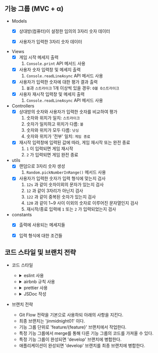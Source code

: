 ## 기능 그룹 (MVC + α)

* Models
    - [x] 상대방(컴퓨터)이 설정한 임의의 3자리 숫자 데이터
    - [x] 사용자가 입력한 3자리 숫자 데이터


* Views
    - [x] 게임 시작 메세지 출력
      1. `Console.print` API 메서드 사용
    - [x] 사용자 숫자 입력창 및 메세지 출력
      1. `Console.readLineAsync` API 메서드 사용
    - [x] 사용자가 입력한 숫자에 대한 평가 결과 출력
      1. `볼`과 `스트라이크` 1개 이상씩 있을 경우: `O볼 O스트라이크`
    - [x] 사용자 재시작 입력창 및 메세지 출력
      1. `Console.readLineAsync` API 메서드 사용


* Controllers
    - [x] 상대방의 숫자와 사용자가 입력한 숫자를 비교하여 평가
      1. 숫자와 위치가 일치: `스트라이크`
      2. 숫자가 일치하고 위치가 다름: `볼`
      3. 숫자와 위치가 모두 다름: `낫싱`
      4. 숫자와 위치가 '전부' 일치: `게임 종료`
    - [x] 재시작 입력창에 입력된 값에 따라, 게임 재시작 또는 완전 종료
      1. `1` 이 입력되면 게임 재시작
      2. `2` 가 입력되면 게임 완전 종료


* utils
    - [x] 랜덤으로 3자리 숫자 생성
      1. `Random.pickNumberInRange()` 메서드 사용
    - [x] 사용자가 입력한 숫자가 입력 형식에 맞는지 검사
      1. `12s` 과 같이 숫자이외의 문자가 있는지 검사
      2. `12` 과 같이 3자리가 아닌지 검사
      3. `122` 과 같이 중복된 숫자가 있는지 검사
      4. `120` 과 같이 1~9 사이 이외의 숫자로 이루어진 문자열인지 검사
      5. 재시작/종료 입력에 `1` 또는 `2` 가 입력되었는지 검사


* constants
    - [x] 출력에 사용되는 메세지들
    - [x] 입력 형식에 대한 조건들


## 코드 스타일 및 브랜치 전략
* 코드 스타일
    - <details>
      <summary>eslint 사용</summary>

      `npm install eslint --save-dev` 로 eslint를 설치한다.

      .eslintrc.json 파일을 생성하여 코드 스타일을 정의한다.
  </details>

    - <details>
      <summary>airbnb 규칙 사용</summary>

      `npx install-peerdeps --dev eslint-config-airbnb` 명령으로 설치한다.

      .eslintrc.json의 `"extends" : [...]` 에 `"airbnb"` 를 추가한다.
  </details>

    - <details>
      <summary>prettier 사용</summary>

      `npm install prettier --save-dev` 로 prettier를 설치한다.

      `npm install eslint-config-prettier eslint-plugin-prettier` 로 충돌을 방지한다.

      > `eslint-config-prettier`: prettier와 겹치는 eslint 룰을 비활성화한다.
      >
      > `eslint-plugin-prettier`: prettier에서 발생한 오류를 eslint 오류로 표시해준다.

      .eslintrc.json의 `"extends" : [...]` 에 `"plugin:prettier/recommended"` 를 추가한다.

      .prettierrc.json 파일을 생성한 후 prettier 규칙을 추가한다.
  </details>

    - <details>
      <summary>JSDoc 작성</summary>

      클래스, 함수, 변수의 문서화 및 타입을 명확히 하기 위해 JSDoc을 작성한다.

      ```js
      /**
       * 두 숫자의 합을 연산하는 함수
       * @param {number} a
       * @param {number} b
       * @returns {number}
       */
      function sum(a, b) {
        return a + b;
      }
      ```
  </details>


* 브랜치 전략
    - Git Flow 전략을 기본으로 사용하되 아래의 사항을 지킨다.
    - 최종 브랜치는 'jinmidnight01' 이다.
    - 기능 그룹 단위로 'feature/{feature}' 브랜치에서 작업한다.
    - 특정 기능 그룹에서 merge를 통해 다른 기능 그룹의 코드를 가져올 수 있다. 
    - 특정 기능 그룹이 완성되면 'develop' 브랜치에 병합한다.
    - 애플리케이션이 완성되면 'develop' 브랜치를 최종 브랜치에 병합한다.
